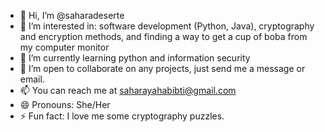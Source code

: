 - 👋 Hi, I’m @saharadeserte
- 👀 I’m interested in: software development (Python, Java), cryptography and encryption methods, and finding a way to get a cup of boba from my computer monitor
- 🌱 I’m currently learning python and information security
- 💞️ I’m open to collaborate on any projects, just send me a message or email.
- 📫 You can reach me at saharayahabibti@gmail.com
- 😄 Pronouns: She/Her
- ⚡ Fun fact: I love me some cryptography puzzles.

<!---
saharadeserte/saharadeserte is a ✨ special ✨ repository because its `README.md` (this file) appears on your GitHub profile.
You can click the Preview link to take a look at your changes.
--->
